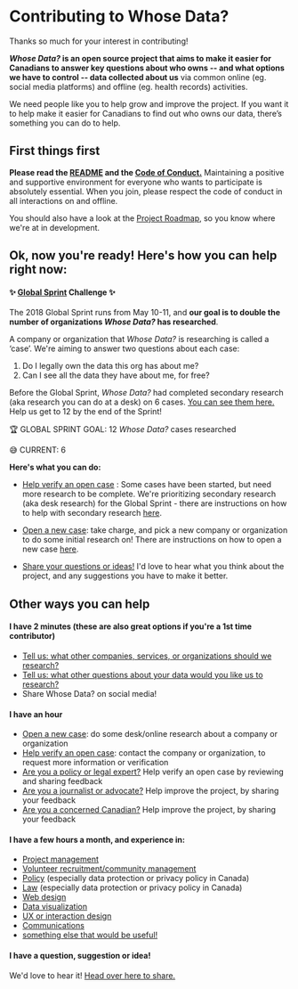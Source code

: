 
# Contributing to Whose Data?
Thanks so much for your interest in contributing! 

***Whose Data?* is an open source project that aims to make it easier for Canadians to answer key questions about who owns -- and what options we have to control -- data collected about us** via common online (eg. social media platforms) and offline (eg. health records) activities.

We need people like you to help grow and improve the project. If you want it to help make it easier for Canadians to find out who owns our data, there’s something you can do to help.

## First things first
**Please read the [README](https://github.com/samanthaburton/whose_data/blob/master/README.md) and the [Code of Conduct.](https://github.com/samanthaburton/whose_data/blob/master/CODE_OF_CONDUCT.md)** Maintaining a positive and supportive environment for everyone who wants to participate is absolutely essential. When you join, please respect the code of conduct in all interactions on and offline.

You should also have a look at the [Project Roadmap](https://github.com/samanthaburton/whose_data/issues/19), so you know where we're at in development. 

## Ok, now you're ready! Here's how you can help right now:

#### :sparkles: [Global Sprint](mzl.la/global-sprint) Challenge :sparkles:

The 2018 Global Sprint runs from May 10-11, and **our goal is to double the number of organizations *Whose Data?* has researched**. 

A company or organization that *Whose Data?* is researching is called a ‘case’. We're aiming to answer two questions about each case:

1. Do I legally own the data this org has about me?
2. Can I see all the data they have about me, for free?

Before the Global Sprint, *Whose Data?* had completed secondary research (aka research you can do at a desk) on 6 cases. [You can see them here.](https://www.whosedata.ca/research-overview/) Help us get to 12 by the end of the Sprint!

:trophy: GLOBAL SPRINT GOAL: 12 *Whose Data?* cases researched

:sweat_smile: CURRENT: 6 

**Here's what you can do:**
- [Help verify an open case](https://github.com/samanthaburton/whose_data/issues/25) : Some cases have been started, but need more research to be complete. We're prioritizing secondary research (aka desk research) for the Global Sprint - there are instructions on how to help with secondary research [here](https://github.com/samanthaburton/whose_data/issues/25). 

- [Open a new case](https://github.com/samanthaburton/whose_data/issues/13): take charge, and pick a new company or organization to do some initial research on! There are instructions on how to open a new case [here](https://github.com/samanthaburton/whose_data/issues/13).

- [Share your questions or ideas!](https://github.com/samanthaburton/whose_data/issues/22) I'd love to hear what you think about the project, and any suggestions you have to make it better.

## Other ways you can help

#### I have 2 minutes (these are also great options if you're a 1st time contributor)

- [Tell us: what other companies, services, or organizations should we research?](https://github.com/samanthaburton/whose_data/issues/21)
- [Tell us: what other questions about your data would you like us to research?](https://github.com/samanthaburton/whose_data/issues/20)
- Share Whose Data? on social media!

#### I have an hour

- [Open a new case](https://github.com/samanthaburton/whose_data/issues/13): do some desk/online research about a company or organization
- [Help verify an open case](https://github.com/samanthaburton/whose_data/issues/25): contact the company or organization, to request more information or verification
- [Are you a policy or legal expert?](https://github.com/samanthaburton/whose_data/issues/26) Help verify an open case by reviewing and sharing feedback
- [Are you a journalist or advocate?](https://github.com/samanthaburton/whose_data/issues/22) Help improve the project, by sharing your feedback
- [Are you a concerned Canadian?](https://github.com/samanthaburton/whose_data/issues/22) Help improve the project, by sharing your feedback

#### I have a few hours a month, and experience in:

- [Project management](https://github.com/samanthaburton/whose_data/issues/27)
- [Volunteer recruitment/community management](https://github.com/samanthaburton/whose_data/issues/27)
- [Policy](https://github.com/samanthaburton/whose_data/issues/27) (especially data protection or privacy policy in Canada)
- [Law](https://github.com/samanthaburton/whose_data/issues/27) (especially data protection or privacy policy in Canada)
- [Web design](https://github.com/samanthaburton/whose_data/issues/24)
- [Data visualization](https://github.com/samanthaburton/whose_data/issues/24)
- [UX or interaction design](https://github.com/samanthaburton/whose_data/issues/24)
- [Communications](https://github.com/samanthaburton/whose_data/issues/27)
- [something else that would be useful!](https://github.com/samanthaburton/whose_data/issues/27)

#### I have a question, suggestion or idea!
We'd love to hear it! [Head over here to share.](https://github.com/samanthaburton/whose_data/issues/22)


